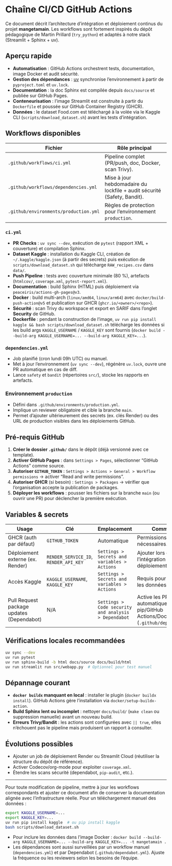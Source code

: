 # Chaîne CI/CD GitHub Actions

Ce document décrit l’architecture d’intégration et déploiement continus du projet **mangetamain**. Les workflows sont fortement inspirés du dépôt pédagogique de Martin Prillard (`try_python`) et adaptés à notre stack (Streamlit + Sphinx + uv).

## Aperçu rapide

- **Automatisation** : GitHub Actions orchestrent tests, documentation, image Docker et audit sécurité.
- **Gestion des dépendances** : [uv](https://github.com/astral-sh/uv) synchronise l’environnement à partir de `pyproject.toml` et `uv.lock`.
- **Documentation** : la doc Sphinx est compilée depuis `docs/source` et publiée sur GitHub Pages.
- **Conteneurisation** : l’image Streamlit est construite à partir du `Dockerfile` et poussée sur GitHub Container Registry (GHCR).
- **Données** : le dataset Food.com est téléchargé à la volée via le Kaggle CLI (`scripts/download_dataset.sh`) avant les tests d’intégration.

## Workflows disponibles

| Fichier | Rôle principal |
|---------|----------------|
| `.github/workflows/ci.yml` | Pipeline complet (PR/push, doc, Docker, scan Trivy). |
| `.github/workflows/dependencies.yml` | Mise à jour hebdomadaire du lockfile + audit sécurité (Safety, Bandit). |
| `.github/environments/production.yml` | Règles de protection pour l’environnement `production`. |

### `ci.yml`

- **PR Checks** : `uv sync --dev`, exécution de `pytest` (rapport XML + couverture) et compilation Sphinx.
- **Dataset Kaggle** : installation du Kaggle CLI, création de `~/.kaggle/kaggle.json` (à partir des secrets) puis exécution de `scripts/download_dataset.sh` qui télécharge `RAW_recipes.csv` dans `data/`.
- **Push Pipeline** : tests avec couverture minimale (80 %), artefacts (`htmlcov/`, `coverage.xml`, `pytest-report.xml`).
- **Documentation** : build Sphinx (HTML) puis déploiement via `peaceiris/actions-gh-pages@v3`.
- **Docker** : build multi-arch (`linux/amd64`, `linux/arm64`) avec `docker/build-push-action@v5` et publication sur GHCR (`ghcr.io/<owner>/<repo>`).
- **Sécurité** : scan Trivy du workspace et export en SARIF dans l’onglet **Security** de GitHub.
- **Dockerfile** : pendant la construction de l’image, `uv run pip install kaggle && bash scripts/download_dataset.sh` télécharge les données si les build args `KAGGLE_USERNAME` / `KAGGLE_KEY` sont fournis (`docker build --build-arg KAGGLE_USERNAME=... --build-arg KAGGLE_KEY=...`).

### `dependencies.yml`

- Job planifié (cron lundi 09h UTC) ou manuel.
- Met à jour l’environnement (`uv sync --dev`), régénère `uv.lock`, ouvre une PR automatique en cas de diff.
- Lance `safety` et `bandit` (répertoires `src/`), stocke les rapports en artefacts.

### Environnement `production`

- Défini dans `.github/environments/production.yml`.
- Implique un reviewer obligatoire et cible la branche `main`.
- Permet d’ajouter ultérieurement des secrets (ex. clés Render) ou des URL de production visibles dans les déploiements GitHub.

## Pré-requis GitHub

1. **Créer le dossier `.github/`** dans le dépôt (déjà versionné avec ce template).
2. **Activer GitHub Pages** : dans `Settings > Pages`, sélectionner “GitHub Actions” comme source.
3. **Autoriser `GITHUB_TOKEN`** : `Settings > Actions > General > Workflow permissions` → activer “Read and write permissions”.
4. **Autoriser GHCR** (si besoin) : `Settings > Packages` → vérifier que l’organisation accepte la publication de packages.
5. **Déployer les workflows** : pousser les fichiers sur la branche `main` (ou ouvrir une PR) pour déclencher la première exécution.

## Variables & secrets

| Usage | Clé | Emplacement | Commentaire |
|-------|-----|-------------|-------------|
| GHCR (auth par défaut) | `GITHUB_TOKEN` | Automatique | Permissions “read/write” nécessaires. |
| Déploiement externe (ex. Render) | `RENDER_SERVICE_ID`, `RENDER_API_KEY` | `Settings > Secrets and variables > Actions` | Ajouter lors de l’intégration d’un job de déploiement. |
| Accès Kaggle | `KAGGLE_USERNAME`, `KAGGLE_KEY` | `Settings > Secrets and variables > Actions` | Requis pour télécharger les données Food.com. |
| Pull Request package updates (Dependabot) | N/A | `Settings > Code security and analysis > Dependabot` | Active les PR automatiques pour pip/GitHub Actions/Docker (`.github/dependabot.yml`). |

## Vérifications locales recommandées

```bash
uv sync --dev
uv run pytest
uv run sphinx-build -b html docs/source docs/build/html
uv run streamlit run src/webapp.py  # Optionnel pour test manuel
```

## Dépannage courant

- **`docker buildx` manquant en local** : installer le plugin (`docker buildx install`). GitHub Actions gère l’installation via `docker/setup-buildx-action`.
- **Build Sphinx lent ou incomplet** : nettoyer `docs/build/` (`make clean` ou suppression manuelle) avant un nouveau build.
- **Erreurs Trivy/Bandit** : les actions sont configurées avec `|| true`, elles n’échouent pas le pipeline mais produisent un rapport à consulter.

## Évolutions possibles

- Ajouter un job de déploiement Render ou Streamlit Cloud (réutiliser la structure du dépôt de référence).
- Activer Codecov/org-mode pour exploiter `coverage.xml`.
- Étendre les scans sécurité (dependabot, `pip-audit`, etc.).

---

Pour toute modification de pipeline, mettre à jour les workflows correspondants et ajuster ce document afin de conserver la documentation alignée avec l’infrastructure réelle.
Pour un téléchargement manuel des données :

```bash
export KAGGLE_USERNAME=...
export KAGGLE_KEY=...
uv run pip install kaggle  # ou pip install kaggle
bash scripts/download_dataset.sh
```
- Pour inclure les données dans l’image Docker : `docker build --build-arg KAGGLE_USERNAME=... --build-arg KAGGLE_KEY=... -t mangetamain .`
- Les dépendances sont aussi surveillées par un workflow manuel (`dependencies.yml`) et par Dependabot (`.github/dependabot.yml`). Ajuste la fréquence ou les reviewers selon les besoins de l’équipe.
